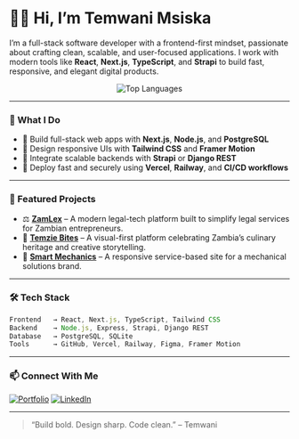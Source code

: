 # 👋🏿 Hi, I’m Temwani Msiska

I’m a full-stack software developer with a frontend-first mindset, passionate about crafting clean, scalable, and user-focused applications. I work with modern tools like **React**, **Next.js**, **TypeScript**, and **Strapi** to build fast, responsive, and elegant digital products.

<p align="center">
  <img src="https://github-readme-stats.vercel.app/api/top-langs/?username=temwani-msiska&layout=compact&theme=radical" alt="Top Languages" />
</p>

---

### 🧠 What I Do

- 🔹 Build full-stack web apps with **Next.js**, **Node.js**, and **PostgreSQL**
- 🔹 Design responsive UIs with **Tailwind CSS** and **Framer Motion**
- 🔹 Integrate scalable backends with **Strapi** or **Django REST**
- 🔹 Deploy fast and securely using **Vercel**, **Railway**, and **CI/CD workflows**

---

### 🚀 Featured Projects

- ⚖️ [**ZamLex**](https://zamlex.com) – A modern legal-tech platform built to simplify legal services for Zambian entrepreneurs.
- 🍜 [**Temzie Bites**](https://temziebites.com) – A visual-first platform celebrating Zambia’s culinary heritage and creative storytelling.
- 🔧 [**Smart Mechanics**](https://smartmechanicszambia.com) – A responsive service-based site for a mechanical solutions brand.

---

### 🛠️ Tech Stack

```ts
Frontend   → React, Next.js, TypeScript, Tailwind CSS  
Backend    → Node.js, Express, Strapi, Django REST  
Database   → PostgreSQL, SQLite  
Tools      → GitHub, Vercel, Railway, Figma, Framer Motion
```

---

### 📫 Connect With Me

[![Portfolio](https://img.shields.io/badge/Portfolio-temwanimsiska.dev-302f2f?style=for-the-badge&logo=vercel)](https://temwanimsiska.dev)
[![LinkedIn](https://img.shields.io/badge/LinkedIn-Temwani%20Msiska-0a66c2?style=for-the-badge&logo=linkedin)](https://linkedin.com/in/temwani-msiska)

---

> “Build bold. Design sharp. Code clean.” – Temwani

